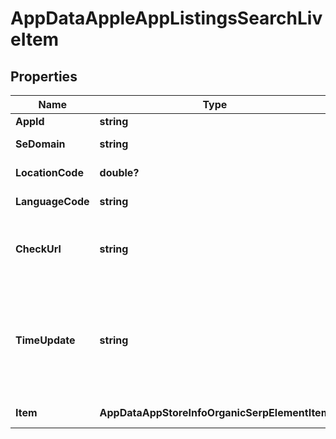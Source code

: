# AppDataAppleAppListingsSearchLiveItem


## Properties

| Name | Type | Description | Notes |
|------------ | ------------- | ------------- | -------------|
**AppId** | **string** | ID of the returned app |[optional]|
**SeDomain** | **string** | search engine domain in a POST array |[optional]|
**LocationCode** | **double?** | location code in a POST array |[optional]|
**LanguageCode** | **string** | language code in a POST array |[optional]|
**CheckUrl** | **string** | direct URL to search engine results<br>you can use it to make sure that we provided accurate results |[optional]|
**TimeUpdate** | **string** | date and time when SERP data was last updated<br>in the ISO 8601 format: “YYYY-MM-DDThh:mm:ss.sssssssZ”<br>example:<br>2023-05-23 10:16:19 +00:00 |[optional]|
**Item** | **AppDataAppStoreInfoOrganicSerpElementItem** | detailed information about the app |[optional]|